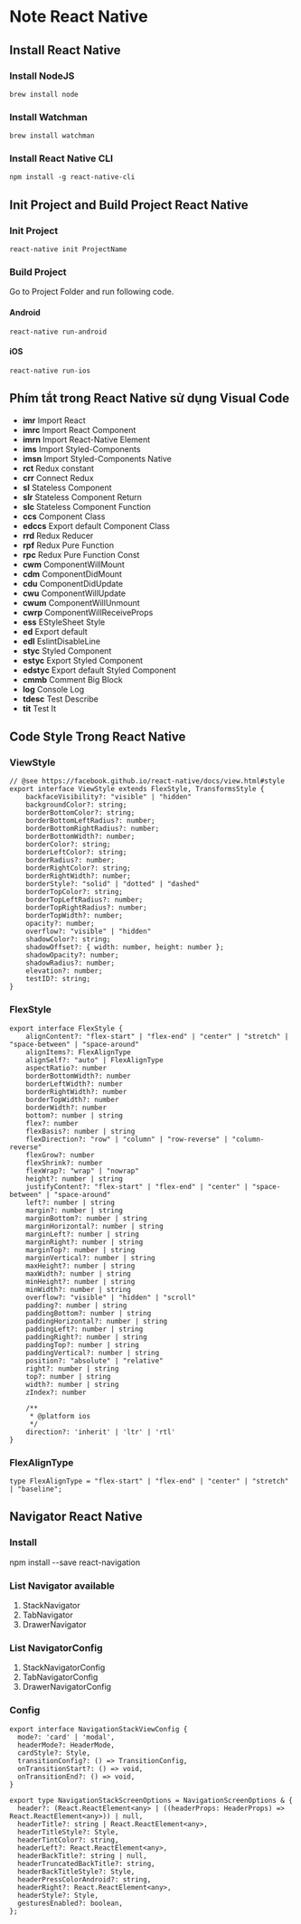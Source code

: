 # Note React Native

## Install React Native
### Install NodeJS
`brew install node`
### Install Watchman
`brew install watchman`
### Install React Native CLI 
`npm install -g react-native-cli`

## Init Project and Build Project React Native
### Init Project
`react-native init ProjectName`

### Build Project
Go to Project Folder and run following code.
#### Android
`react-native run-android`

#### iOS
`react-native run-ios`
## Phím tắt trong React Native sử dụng Visual Code

* **imr**	Import React
* **imrc**	Import React Component
* **imrn**	Import React-Native Element
* **ims**	Import Styled-Components
* **imsn**	Import Styled-Components Native
* **rct**	Redux constant
* **crr**	Connect Redux
* **sl**	Stateless Component
* **slr**	Stateless Component Return
* **slc**	Stateless Component Function
* **ccs**	Component Class
* **edccs**	Export default Component Class
* **rrd**	Redux Reducer
* **rpf**	Redux Pure Function
* **rpc**	Redux Pure Function Const
* **cwm**	ComponentWillMount
* **cdm**	ComponentDidMount
* **cdu**	ComponentDidUpdate
* **cwu**	ComponentWillUpdate
* **cwum**	ComponentWillUnmount
* **cwrp**	ComponentWillReceiveProps
* **ess**	EStyleSheet Style
* **ed**	Export default
* **edl**	EslintDisableLine
* **styc**	Styled Component
* **estyc**	Export Styled Component
* **edstyc**	Export default Styled Component
* **cmmb**	Comment Big Block
* **log**	Console Log
* **tdesc**	Test Describe
* **tit**	Test It

## Code Style Trong React Native
### ViewStyle
~~~~
// @see https://facebook.github.io/react-native/docs/view.html#style
export interface ViewStyle extends FlexStyle, TransformsStyle {
    backfaceVisibility?: "visible" | "hidden"
    backgroundColor?: string;
    borderBottomColor?: string;
    borderBottomLeftRadius?: number;
    borderBottomRightRadius?: number;
    borderBottomWidth?: number;
    borderColor?: string;
    borderLeftColor?: string;
    borderRadius?: number;
    borderRightColor?: string;
    borderRightWidth?: number;
    borderStyle?: "solid" | "dotted" | "dashed"
    borderTopColor?: string;
    borderTopLeftRadius?: number;
    borderTopRightRadius?: number;
    borderTopWidth?: number;
    opacity?: number;
    overflow?: "visible" | "hidden"
    shadowColor?: string;
    shadowOffset?: { width: number, height: number };
    shadowOpacity?: number;
    shadowRadius?: number;
    elevation?: number;
    testID?: string;
}
~~~~ 

### FlexStyle
~~~~
export interface FlexStyle {
    alignContent?: "flex-start" | "flex-end" | "center" | "stretch" | "space-between" | "space-around"
    alignItems?: FlexAlignType
    alignSelf?: "auto" | FlexAlignType
    aspectRatio?: number
    borderBottomWidth?: number
    borderLeftWidth?: number
    borderRightWidth?: number
    borderTopWidth?: number
    borderWidth?: number
    bottom?: number | string
    flex?: number
    flexBasis?: number | string
    flexDirection?: "row" | "column" | "row-reverse" | "column-reverse"
    flexGrow?: number
    flexShrink?: number
    flexWrap?: "wrap" | "nowrap"
    height?: number | string
    justifyContent?: "flex-start" | "flex-end" | "center" | "space-between" | "space-around"
    left?: number | string
    margin?: number | string
    marginBottom?: number | string
    marginHorizontal?: number | string
    marginLeft?: number | string
    marginRight?: number | string
    marginTop?: number | string
    marginVertical?: number | string
    maxHeight?: number | string
    maxWidth?: number | string
    minHeight?: number | string
    minWidth?: number | string
    overflow?: "visible" | "hidden" | "scroll"
    padding?: number | string
    paddingBottom?: number | string
    paddingHorizontal?: number | string
    paddingLeft?: number | string
    paddingRight?: number | string
    paddingTop?: number | string
    paddingVertical?: number | string
    position?: "absolute" | "relative"
    right?: number | string
    top?: number | string
    width?: number | string
    zIndex?: number

    /**
     * @platform ios
     */
    direction?: 'inherit' | 'ltr' | 'rtl'
}
~~~~
### FlexAlignType
~~~~
type FlexAlignType = "flex-start" | "flex-end" | "center" | "stretch" | "baseline";
~~~~

## Navigator React Native
### Install
npm install --save react-navigation

### List Navigator available
1. StackNavigator
2. TabNavigator
3. DrawerNavigator

### List NavigatorConfig
1. StackNavigatorConfig
2. TabNavigatorConfig
3. DrawerNavigatorConfig


### Config 
~~~~
export interface NavigationStackViewConfig {
  mode?: 'card' | 'modal',
  headerMode?: HeaderMode,
  cardStyle?: Style,
  transitionConfig?: () => TransitionConfig,
  onTransitionStart?: () => void,
  onTransitionEnd?: () => void,
}

export type NavigationStackScreenOptions = NavigationScreenOptions & {
  header?: (React.ReactElement<any> | ((headerProps: HeaderProps) => React.ReactElement<any>)) | null,
  headerTitle?: string | React.ReactElement<any>,
  headerTitleStyle?: Style,
  headerTintColor?: string,
  headerLeft?: React.ReactElement<any>,
  headerBackTitle?: string | null,
  headerTruncatedBackTitle?: string,
  headerBackTitleStyle?: Style,
  headerPressColorAndroid?: string,
  headerRight?: React.ReactElement<any>,
  headerStyle?: Style,
  gesturesEnabled?: boolean,
};
~~~~


